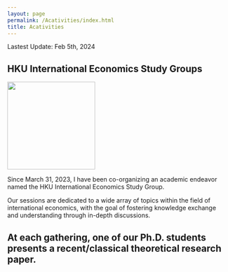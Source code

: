 ```yaml
---
layout: page
permalink: /Acativities/index.html
title: Acativities
---
```


Lastest Update: Feb 5th, 2024&nbsp;

## HKU International Economics Study Groups

<img src="https://huxingecon.github.io/HKU_IESG.jpg"  height="200" align=center ><br>

Since March 31, 2023, I have been co-organizing an academic endeavor named the HKU International Economics Study Group. <br> 

Our sessions are dedicated to a wide array of topics within the field of international economics, with the goal of fostering knowledge exchange and understanding through in-depth discussions. <br>

At each gathering, one of our Ph.D. students presents a recent/classical theoretical research paper. 
  <br>
---

